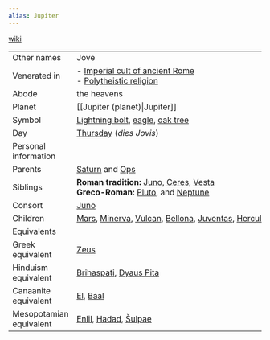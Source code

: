 ```yaml
---
alias: Jupiter
---
```

[wiki](https://en.wikipedia.org/wiki/Jupiter_(mythology))

|   |   |
|---|---|
|Other names|Jove|
|Venerated in|- [Imperial cult of ancient Rome](https://en.wikipedia.org/wiki/Imperial_cult_of_ancient_Rome "Imperial cult of ancient Rome")<br>- [Polytheistic religion](https://en.wikipedia.org/wiki/Religion_in_Ancient_Rome "Religion in Ancient Rome")|
|Abode|the heavens|
|Planet|[[Jupiter (planet)\|Jupiter]]|
|Symbol|[Lightning bolt](https://en.wikipedia.org/wiki/Thunderbolt "Thunderbolt"), [eagle](https://en.wikipedia.org/wiki/Eagle "Eagle"), [oak tree](https://en.wikipedia.org/wiki/Oak_tree "Oak tree")|
|Day|[Thursday](https://en.wikipedia.org/wiki/Thursday "Thursday") (_dies Jovis_)|
|Personal information|   |
|Parents|[Saturn](https://en.wikipedia.org/wiki/Saturn_(mythology) "Saturn (mythology)") and [Ops](https://en.wikipedia.org/wiki/Ops "Ops")|
|Siblings|**Roman tradition:** [Juno](https://en.wikipedia.org/wiki/Juno_(mythology) "Juno (mythology)"), [Ceres](https://en.wikipedia.org/wiki/Ceres_(mythology) "Ceres (mythology)"), [Vesta](https://en.wikipedia.org/wiki/Vesta_(mythology) "Vesta (mythology)")  <br>**Greco-Roman:** [Pluto](https://en.wikipedia.org/wiki/Pluto_(mythology) "Pluto (mythology)"), and [Neptune](https://en.wikipedia.org/wiki/Neptune_(mythology) "Neptune (mythology)")|
|Consort|[Juno](https://en.wikipedia.org/wiki/Juno_(mythology) "Juno (mythology)")|
|Children|[Mars](https://en.wikipedia.org/wiki/Mars_(mythology) "Mars (mythology)"), [Minerva](https://en.wikipedia.org/wiki/Minerva_(mythology) "Minerva (mythology)"), [Vulcan](https://en.wikipedia.org/wiki/Vulcan_(mythology) "Vulcan (mythology)"), [Bellona](https://en.wikipedia.org/wiki/Bellona_(goddess) "Bellona (goddess)"), [Juventas](https://en.wikipedia.org/wiki/Juventas "Juventas"), [Hercules](https://en.wikipedia.org/wiki/Hercules "Hercules")|
|Equivalents|   |
|Greek equivalent|[Zeus](https://en.wikipedia.org/wiki/Zeus "Zeus")|
|Hinduism equivalent|[Brihaspati](https://en.wikipedia.org/wiki/Brihaspati "Brihaspati"), [Dyaus Pita](https://en.wikipedia.org/wiki/Dyaus_Pita "Dyaus Pita")|
|Canaanite equivalent|[El](https://en.wikipedia.org/wiki/El_(deity) "El (deity)"), [Baal](https://en.wikipedia.org/wiki/Baal "Baal")|
|Mesopotamian equivalent|[Enlil](https://en.wikipedia.org/wiki/Enlil "Enlil"), [Hadad](https://en.wikipedia.org/wiki/Hadad "Hadad"), [Šulpae](https://en.wikipedia.org/wiki/%C5%A0ulpae "Šulpae") 

